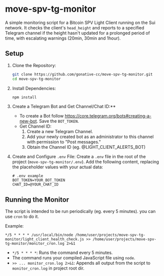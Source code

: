 # move-spv-tg-monitor

A simple monitoring script for a Bitcoin SPV Light Client running on the Sui network. It checks the client's `head_height` and reports to a specified Telegram channel if the height hasn't updated for a prolonged period of time, with escalating warnings (20min, 30min and 1hour).


## Setup

1.  Clone the Repository:
    ```bash
    git clone https://github.com/gonative-cc/move-spv-tg-monitor.git
    cd move-spv-tg-monitor
    ```

2.  Install Dependencies:
    ```bash
    npm install
    ```

3.  Create a Telegram Bot and Get Channel/Chat ID:**
    - To create a Bot follow https://core.telegram.org/bots#creating-a-new-bot. Save the `BOT_TOKEN`.
    - Get Channel ID:
        1.  Create a new Telegram Channel.
        2.  Add your newly created bot as an administrator to this channel with permission to "Post messages."
        3.  Obtain the Channel ID (eg. @LIGHT_CLIENT_ALERTS_BOT)

4.  Create and Configure `.env` File:
    Create a `.env` file in the root of the project (`move-spv-tg-monitor/.env`). Add the following content, replacing the placeholder values with your actual data:

    ```env
    # .env example
    BOT_TOKEN=YOUR_BOT_TOKEN
    CHAT_ID=@YOUR_CHAT_ID
    ```

## Running the Monitor

The script is intended to be run periodically (eg. every 5 minutes). you can use `cron` to do it.

Example:
```cron
*/5 * * * * /usr/local/bin/node /home/user/projects/move-spv-tg-monitor/light_client_health_check.js >> /home/user/projects/move-spv-tg-monitor/monitor_cron.log 2>&1
```
- `*/5 * * * *`: Runs the command every 5 minutes.
- The command runs your compiled JavaScript file using `node`.
- `>> ... monitor_cron.log 2>&1`: Appends all output from the script to `monitor_cron.log` in project root dir.